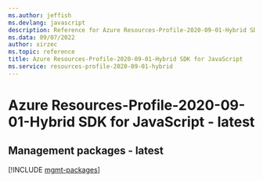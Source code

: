 ```yaml
---
ms.author: jeffish
ms.devlang: javascript
description: Reference for Azure Resources-Profile-2020-09-01-Hybrid SDK for JavaScript
ms.data: 09/07/2022
author: xirzec
ms.topic: reference
title: Azure Resources-Profile-2020-09-01-Hybrid SDK for JavaScript
ms.service: resources-profile-2020-09-01-hybrid
---
```

# Azure Resources-Profile-2020-09-01-Hybrid SDK for JavaScript - latest

## Management packages - latest
[!INCLUDE [mgmt-packages](resources-profile-2020-09-01-hybrid-mgmt-index.md)]